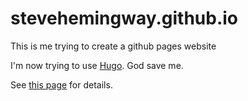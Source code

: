 # stevehemingway.github.io
This is me trying to create a github pages website

I'm now trying to use [Hugo](https://gohugo.io/tutorials/github-pages-blog/). God save me.

See [this page](http://jmcglone.com/guides/github-pages/) for details.
